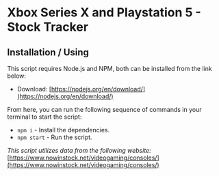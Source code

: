# Xbox Series X and Playstation 5 - Stock Tracker

## Installation / Using

This script requires Node.js and NPM, both can be installed from the link below:
- Download: [https://nodejs.org/en/download/](https://nodejs.org/en/download/)

From here, you can run the following sequence of commands in your terminal to start the script:
- `npm i` - Install the dependencies.
- `npm start` - Run the script.

_This script utilizes data from the following website:_
[https://www.nowinstock.net/videogaming/consoles/](https://www.nowinstock.net/videogaming/consoles/)